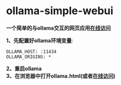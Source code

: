 # ollama-simple-webui
**一个简单的与ollama交互的网页应用[在线访问](https://joburgess.github.io/ollama-simple-webui/ollama.html)**  

**1、先配置好ollama环境变量**:
```
OLLAMA_HOST: :11434
OLLAMA_ORIGINS: *
```
**2、重启ollama**  
**3、在浏览器中打开ollama.html(或者[在线访问](https://joburgess.github.io/ollama-simple-webui/ollama.html))**